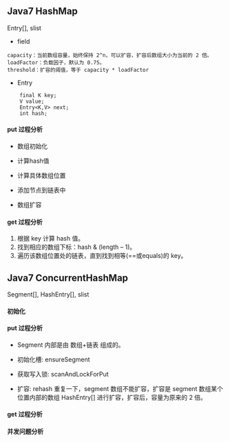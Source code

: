 
## Java7 HashMap

Entry[], slist

* field

```
capacity：当前数组容量，始终保持 2^n，可以扩容，扩容后数组大小为当前的 2 倍。
loadFactor：负载因子，默认为 0.75。
threshold：扩容的阈值，等于 capacity * loadFactor
```

* Entry

```
	final K key;
	V value;
	Entry<K,V> next;
	int hash;
```


#### put 过程分析

* 数组初始化

* 计算hash值

* 计算具体数组位置

* 添加节点到链表中

* 数组扩容


#### get 过程分析

1. 根据 key 计算 hash 值。
2. 找到相应的数组下标：hash & (length – 1)。
3. 遍历该数组位置处的链表，直到找到相等(==或equals)的 key。



## Java7 ConcurrentHashMap

Segment[], HashEntry[], slist


#### 初始化

#### put 过程分析

* Segment 内部是由 数组+链表 组成的。

* 初始化槽: ensureSegment

* 获取写入锁: scanAndLockForPut

* 扩容: rehash
重复一下，segment 数组不能扩容，扩容是 segment 数组某个位置内部的数组 HashEntry\[] 进行扩容，扩容后，容量为原来的 2 倍。

#### get 过程分析

#### 并发问题分析
